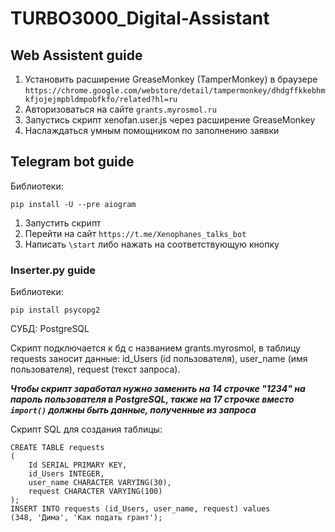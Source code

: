 # TURBO3000_Digital-Assistant

## Web Assistent guide
1. Установить расширение GreaseMonkey (TamperMonkey) в браузере ```https://chrome.google.com/webstore/detail/tampermonkey/dhdgffkkebhmkfjojejmpbldmpobfkfo/related?hl=ru```
2. Авторизоваться на сайте ```grants.myrosmol.ru```
3. Запустись скрипт xenofan.user.js через расширение GreaseMonkey
4. Наслаждаться умным помощником по заполнению заявки

## Telegram bot guide
Библиотеки:
```
pip install -U --pre aiogram
```
1. Запустить скрипт
2. Перейти на сайт ```https://t.me/Xenophanes_talks_bot```
3. Написать ```\start``` либо нажать на соответствующую кнопку

### Inserter.py guide
Библиотеки:
```
pip install psycopg2

```
СУБД:
PostgreSQL

Скрипт подключается к бд с названием grants.myrosmol, в таблицу requests заносит данные: id_Users (id пользователя), user_name (имя пользователя), request (текст запроса).

***Чтобы скрипт заработал нужно заменить на 14 строчке "1234" на пароль пользователя в PostgreSQL, также на 17 строчке вместо ``` import() ``` должны быть данные, полученные из запроса***

Скрипт SQL для создания таблицы:
```
CREATE TABLE requests
(
	Id SERIAL PRIMARY KEY,
	id_Users INTEGER,
	user_name CHARACTER VARYING(30),
	request CHARACTER VARYING(100)
);
INSERT INTO requests (id_Users, user_name, request) values
(348, 'Дима', 'Как подать грант');
```
